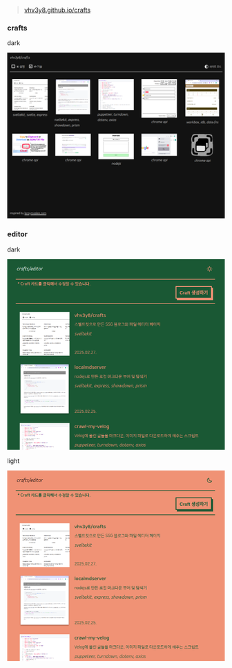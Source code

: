 > [vhv3y8.github.io/crafts](https://vhv3y8.github.io/crafts/)

### crafts

dark

<img src="promo/crafts-dark.png" width="800" />

### editor

dark

<img src="promo/editor-dark.png" width="800" />

light

<img src="promo/editor-light.png" width="800" />

